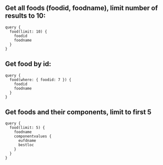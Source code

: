 ## Get all foods (foodid, foodname), limit number of results to 10:

    query {
      food(limit: 10) {
        foodid
        foodname
      }
    }

## Get food by id:
    
    query {
      food(where: { foodid: 7 }) {
        foodid
        foodname
      }
    }

## Get foods and their components, limit to first 5

    query {
      food(limit: 5) {
        foodname
        componentvalues {
          eufdname
          bestloc
        }
      }
    }

